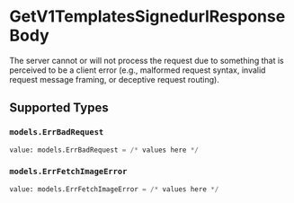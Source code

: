 # GetV1TemplatesSignedurlResponseBody

The server cannot or will not process the request due to something that is perceived to be a client error (e.g., malformed request syntax, invalid request message framing, or deceptive request routing).


## Supported Types

### `models.ErrBadRequest`

```python
value: models.ErrBadRequest = /* values here */
```

### `models.ErrFetchImageError`

```python
value: models.ErrFetchImageError = /* values here */
```

